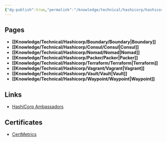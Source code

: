 ```yaml
---
{"dg-publish":true,"permalink":"/knowledge/technical/hashicorp/hashicorp/","noteIcon":""}
---
```


## Pages

- **[[Knowledge/Technical/Hashicorp/Boundary/Boundary\|Boundary]]**
- **[[Knowledge/Technical/Hashicorp/Consul/Consul\|Consul]]**
- **[[Knowledge/Technical/Hashicorp/Nomad/Nomad\|Nomad]]**
- **[[Knowledge/Technical/Hashicorp/Packer/Packer\|Packer]]**
- **[[Knowledge/Technical/Hashicorp/Terraform/Terraform\|Terraform]]**
- **[[Knowledge/Technical/Hashicorp/Vagrant/Vagrant\|Vagrant]]**
- **[[Knowledge/Technical/Hashicorp/Vault/Vault\|Vault]]**
- **[[Knowledge/Technical/Hashicorp/Waypoint/Waypoint\|Waypoint]]**


## Links
- [HashiCorp Ambassadors](https://www.hashicorp.com/ambassadors)
## Certificates
- [CertMetrics](https://cp.certmetrics.com/hashicorp/en/home/dashboard)

